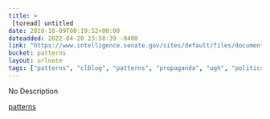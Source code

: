 ```yaml
---
title: > 
 [toread] untitled
date: 2019-10-09T00:19:52+00:00
dateadded: 2022-04-20 23:58:39 -0400
link: "https://www.intelligence.senate.gov/sites/default/files/documents/Report_Volume2.pdf"
bucket: patterns
layout: urlnote
tags: ["patterns", "clblog", "patterns", "propaganda", "ugh", "politics"]
--- 
```

No Description
 <!-- end excerpt --> 
<div class='bucket'><a class='internal-link' href='/buckets/patterns'>patterns</a></div> 
